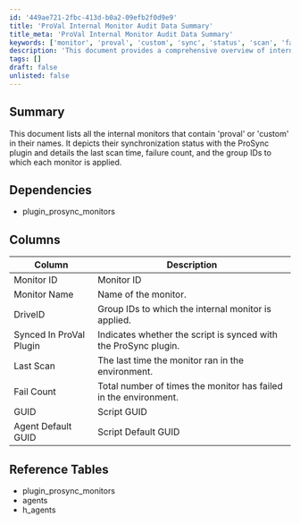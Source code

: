```yaml
---
id: '449ae721-2fbc-413d-b0a2-09efb2f0d9e9'
title: 'ProVal Internal Monitor Audit Data Summary'
title_meta: 'ProVal Internal Monitor Audit Data Summary'
keywords: ['monitor', 'proval', 'custom', 'sync', 'status', 'scan', 'fail', 'group']
description: 'This document provides a comprehensive overview of internal monitors containing "proval" or "custom" in their names, detailing their synchronization status with the ProSync plugin, last scan times, failure counts, and the associated group IDs for each monitor.'
tags: []
draft: false
unlisted: false
---
```


## Summary

This document lists all the internal monitors that contain 'proval' or 'custom' in their names. It depicts their synchronization status with the ProSync plugin and details the last scan time, failure count, and the group IDs to which each monitor is applied.

## Dependencies

- plugin_prosync_monitors

## Columns

| Column                       | Description                                           |
|------------------------------|-------------------------------------------------------|
| Monitor ID                   | Monitor ID                                           |
| Monitor Name                 | Name of the monitor.                                 |
| DriveID                      | Group IDs to which the internal monitor is applied.  |
| Synced In ProVal Plugin      | Indicates whether the script is synced with the ProSync plugin. |
| Last Scan                    | The last time the monitor ran in the environment.    |
| Fail Count                   | Total number of times the monitor has failed in the environment. |
| GUID                         | Script GUID                                          |
| Agent Default GUID           | Script Default GUID                                  |

## Reference Tables

- plugin_prosync_monitors
- agents
- h_agents
